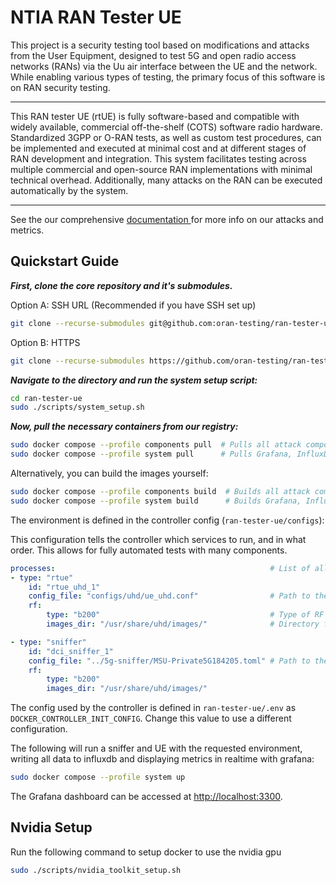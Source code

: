 # NTIA RAN Tester UE

This project is a security testing tool based on modifications and attacks from the User Equipment, designed to test 5G and open radio access networks (RANs) via the Uu air interface between the UE and the network. While enabling various types of testing, the primary focus of this software is on RAN security testing.  

---

This RAN tester UE (rtUE) is fully software-based and compatible with widely available, commercial off-the-shelf (COTS) software radio hardware. Standardized 3GPP or O-RAN tests, as well as custom test procedures, can be implemented and executed at minimal cost and at different stages of RAN development and integration. This system facilitates testing across multiple commercial and open-source RAN implementations with minimal technical overhead. Additionally, many attacks on the RAN can be executed automatically by the system.

---

See the our comprehensive [documentation ](https://docs.rantesterue.org) for more info on our attacks and metrics.

## Quickstart Guide

***First, clone the core repository and it's submodules.***

Option A: SSH URL (Recommended if you have SSH set up)

```bash
git clone --recurse-submodules git@github.com:oran-testing/ran-tester-ue.git
```

Option B: HTTPS

```bash
git clone --recurse-submodules https://github.com/oran-testing/ran-tester-ue.git
```

***Navigate to the directory and run the system setup script:***
```bash
cd ran-tester-ue
sudo ./scripts/system_setup.sh
```

***Now, pull the necessary containers from our registry:***

```bash
sudo docker compose --profile components pull  # Pulls all attack components
sudo docker compose --profile system pull      # Pulls Grafana, InfluxDB, and Controller
```

Alternatively, you can build the images yourself:

```bash
sudo docker compose --profile components build  # Builds all attack components
sudo docker compose --profile system build      # Builds Grafana, InfluxDB, and Controller
```

The environment is defined in the controller config (`ran-tester-ue/configs`):

This configuration tells the controller which services to run, and in what order. This allows for fully automated tests with many components.
```yaml
processes:                                                # List of all processes to start
- type: "rtue"
    id: "rtue_uhd_1"
    config_file: "configs/uhd/ue_uhd.conf"                # Path to the configuration file for the rtUE
    rf:
        type: "b200"                                      # Type of RF device (= USRP B210)
        images_dir: "/usr/share/uhd/images/"              # Directory for RF images

- type: "sniffer"
    id: "dci_sniffer_1"
    config_file: "../5g-sniffer/MSU-Private5G184205.toml" # Path to the configuration file for the sniffer
    rf:
        type: "b200"
        images_dir: "/usr/share/uhd/images/"
```

The config used by the controller is defined in `ran-tester-ue/.env` as ```DOCKER_CONTROLLER_INIT_CONFIG```. Change this value to use a different configuration.


The following will run a sniffer and UE with the requested environment, writing all data to influxdb and displaying metrics in realtime with grafana:

```bash
sudo docker compose --profile system up
```

The Grafana dashboard can be accessed at [http://localhost:3300](http://localhost:3300).


## Nvidia Setup
Run the following command to setup docker to use the nvidia gpu
```bash
sudo ./scripts/nvidia_toolkit_setup.sh
```
